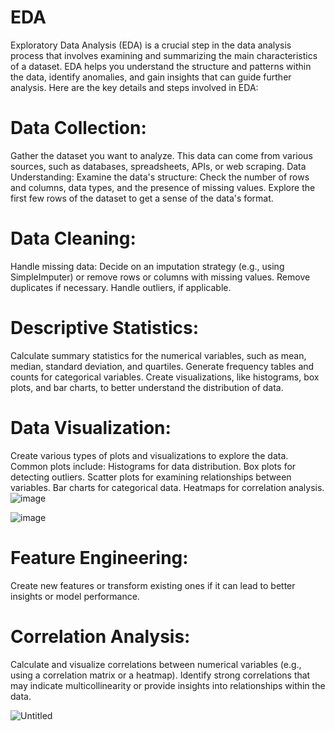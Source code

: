 # EDA
Exploratory Data Analysis (EDA) is a crucial step in the data analysis process that involves examining and summarizing the main characteristics of a dataset. EDA helps you understand the structure and patterns within the data, identify anomalies, and gain insights that can guide further analysis. Here are the key details and steps involved in EDA:

# Data Collection:
Gather the dataset you want to analyze. This data can come from various sources, such as databases, spreadsheets, APIs, or web scraping.
Data Understanding:
Examine the data's structure: Check the number of rows and columns, data types, and the presence of missing values.
Explore the first few rows of the dataset to get a sense of the data's format.

# Data Cleaning:
Handle missing data: Decide on an imputation strategy (e.g., using SimpleImputer) or remove rows or columns with missing values.
Remove duplicates if necessary.
Handle outliers, if applicable.

# Descriptive Statistics:
Calculate summary statistics for the numerical variables, such as mean, median, standard deviation, and quartiles.
Generate frequency tables and counts for categorical variables.
Create visualizations, like histograms, box plots, and bar charts, to better understand the distribution of data.
 
# Data Visualization:
Create various types of plots and visualizations to explore the data. Common plots include:
Histograms for data distribution.
Box plots for detecting outliers.
Scatter plots for examining relationships between variables.
Bar charts for categorical data.
Heatmaps for correlation analysis.
![image](https://github.com/chittettu/EDA-/assets/105189151/4acbdb80-7a74-481b-b00c-fe0f303aa478)

![image](https://github.com/chittettu/EDA-/assets/105189151/d9866a2c-cde6-4789-9119-96d787ceafc2)

# Feature Engineering:
Create new features or transform existing ones if it can lead to better insights or model performance.

# Correlation Analysis:
Calculate and visualize correlations between numerical variables (e.g., using a correlation matrix or a heatmap).
Identify strong correlations that may indicate multicollinearity or provide insights into relationships within the data.

![Untitled](https://github.com/chittettu/EDA-/assets/105189151/0d7cda35-4698-4e31-aaf0-72a7fc7aedfb)
